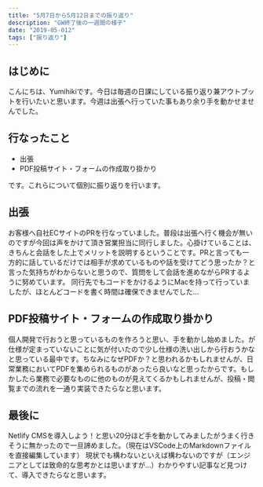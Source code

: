 ```yaml
---
title: "5月7日から5月12日までの振り返り"
description: "GW終了後の一週間の様子"
date: "2019-05-012"
tags: ["振り返り"]
---
```


## はじめに
こんにちは、Yumihikiです。今日は毎週の日課にしている振り返り兼アウトプットを行いたいと思います。今週は出張へ行っていた事もあり余り手を動かせませんでした。

## 行なったこと
- 出張
- PDF投稿サイト・フォームの作成取り掛かり

です。これらについて個別に振り返りを行います。

## 出張
お客様へ自社ECサイトのPRを行なっていました。普段は出張へ行く機会が無いのですが今回は声をかけて頂き営業担当に同行しました。心掛けていることは、きちんと会話をした上でメリットを説明するということです。PRと言っても一方的に話しているだけでは相手が求めているものや話を受けてどう思ったか？と言った気持ちがわからないと思うので、質問をして会話を進めながらPRするように努めています。
同行先でもコードをかけるようにMacを持って行っていましたが、ほとんどコードを書く時間は確保できませんでした…

## PDF投稿サイト・フォームの作成取り掛かり
個人開発で行おうと思っているものを作ろうと思い、手を動かし始めました。が仕様が定まっていないことに気が付いたので少し仕様の洗い出しから行おうかなと思っている最中です。ちなみになぜPDFか？と思われるかもしれませんが、日常業務においてPDFを集められるものがあったら良いなと思ったからです。もしかしたら業務で必要なものに他のものが見えてくるかもしれませんが、投稿・閲覧までの流れを一通り実装できたらなと思います。

## 最後に
Netlify CMSを導入しよう！と思い20分ほど手を動かしてみましたがうまく行きそうに無かったので一旦諦めました。（現在はVSCode上のMarkdownファイルを直接編集しています） 現状でも構わないといえば構わないのですが（エンジニアとしては致命的な思考かとは思いますが…）わかりやすい記事など見つけて、導入できたらなと思います。